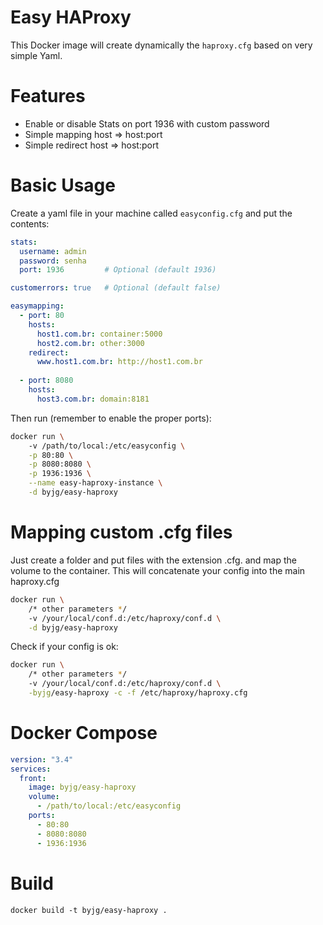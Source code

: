 # Easy HAProxy 

This Docker image will create dynamically the `haproxy.cfg` based on very simple Yaml.

# Features

- Enable or disable Stats on port 1936 with custom password
- Simple mapping host => host:port 
- Simple redirect host => host:port


# Basic Usage

Create a yaml file in your machine called `easyconfig.cfg` and put the contents:

```yaml
stats:
  username: admin
  password: senha
  port: 1936         # Optional (default 1936)

customerrors: true   # Optional (default false)

easymapping:
  - port: 80
    hosts:                                     
      host1.com.br: container:5000
      host2.com.br: other:3000
    redirect:
      www.host1.com.br: http://host1.com.br
      
  - port: 8080
    hosts:
      host3.com.br: domain:8181
```

Then run (remember to enable the proper ports):

```bash
docker run \ 
    -v /path/to/local:/etc/easyconfig \
    -p 80:80 \
    -p 8080:8080 \
    -p 1936:1936 \
    --name easy-haproxy-instance \
    -d byjg/easy-haproxy
```



# Mapping custom .cfg files

Just create a folder and put files with the extension .cfg. and map the volume to the container. 
This will concatenate your config into the main haproxy.cfg

```bash
docker run \ 
    /* other parameters */
    -v /your/local/conf.d:/etc/haproxy/conf.d \
    -d byjg/easy-haproxy
```

Check if your config is ok:

```bash
docker run \ 
    /* other parameters */
    -v /your/local/conf.d:/etc/haproxy/conf.d \
    -byjg/easy-haproxy -c -f /etc/haproxy/haproxy.cfg
```

# Docker Compose

```yaml
version: "3.4"
services:
  front:
    image: byjg/easy-haproxy
    volume:
      - /path/to/local:/etc/easyconfig
    ports:
      - 80:80
      - 8080:8080
      - 1936:1936
```

# Build

```
docker build -t byjg/easy-haproxy .
```

